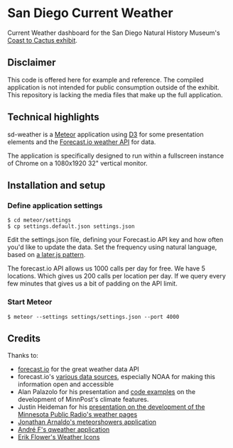 # San Diego Current Weather

Current Weather dashboard for the San Diego Natural History Museum's [Coast to 
Cactus exhibit](http://www.sdnhm.org/exhibitions/current-exhibitions/coast-to-cactus-in-southern-california/).

## Disclaimer
This code is offered here for example and reference. The compiled application is not intended for public consumption outside of the exhibit. This repository is lacking the media files that make up the full application.

## Technical highlights
sd-weather is a [Meteor](https://www.meteor.com/) application using [D3](http://d3js.org/) for some presentation elements and the [Forecast.io weather API](https://developer.forecast.io/) for data.

The application is specifically designed to run within a fullscreen instance of Chrome on a 1080x1920 32" vertical monitor.

## Installation and setup

### Define application settings
    $ cd meteor/settings
    $ cp settings.default.json settings.json

Edit the settings.json file, defining your Forecast.io API key and how often
you'd like to update the data. Set the frequency using natural language,
based on [a later.js pattern](http://bunkat.github.io/later/parsers.html#text).

The forecast.io API allows us 1000 calls per day for free. We have 5 locations.
Which gives us 200 calls per location per day. If we query every few minutes
that gives us a bit of padding on the API limit.

### Start Meteor

    $ meteor --settings settings/settings.json --port 4000

## Credits
Thanks to:
 * [forecast.io](https://developer.forecast.io/) for the great weather data API
 * forecast.io's [various data sources](http://forecast.io/raw/), especially NOAA for making this information open and accessible
 * Alan Palazolo for his presentation and [code examples](https://github.com/minnpost/minnpost-climate) on the development of MinnPost's climate features.
 * Justin Heideman for his [presentation on the development of the Minnesota Public Radio's weather pages](http://blogs.mpr.org/developer/2014/03/new-weather-pages-for-mpr-news/)
 * [Jonathan Arnaldo's meteorshowers application](https://github.com/jonarnaldo/meteorshowers)
 * [André F's qweather application](https://github.com/andre-f/qweather)
 * [Erik Flower's Weather Icons](https://github.com/erikflowers/weather-icons)
